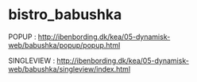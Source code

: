 # bistro_babushka

POPUP : http://ibenbording.dk/kea/05-dynamisk-web/babushka/popup/popup.html

SINGLEVIEW : http://ibenbording.dk/kea/05-dynamisk-web/babushka/singleview/index.html

